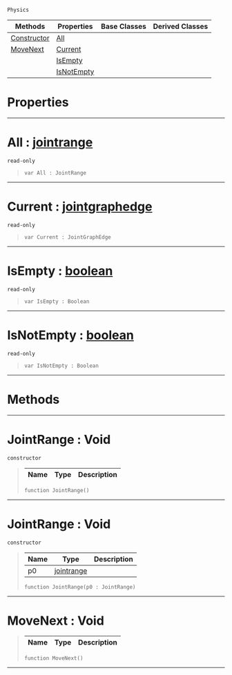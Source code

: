  `Physics`

|Methods|Properties|Base Classes|Derived Classes|
|---|---|---|---|
|[ Constructor](https://github.com/zeroengineteam/ZeroDocs/blob/master/code_reference/class_reference/jointrange.markdown#jointrange-void)|[ All](https://github.com/zeroengineteam/ZeroDocs/blob/master/code_reference/class_reference/jointrange.markdown#all-zero-engine-document)| | |
|[ MoveNext](https://github.com/zeroengineteam/ZeroDocs/blob/master/code_reference/class_reference/jointrange.markdown#movenext-void)|[ Current](https://github.com/zeroengineteam/ZeroDocs/blob/master/code_reference/class_reference/jointrange.markdown#current-zero-engine-docu)| | |
| |[ IsEmpty](https://github.com/zeroengineteam/ZeroDocs/blob/master/code_reference/class_reference/jointrange.markdown#isempty-zero-engine-docu)| | |
| |[ IsNotEmpty](https://github.com/zeroengineteam/ZeroDocs/blob/master/code_reference/class_reference/jointrange.markdown#isnotempty-zero-engine-d)| | |


 #  Properties


---  
 #  All : [jointrange](https://github.com/zeroengineteam/ZeroDocs/blob/master/code_reference/class_reference/jointrange.markdown)

 `read-only`

> 
> ``` lang=cpp, name=Zilch
> var All : JointRange


---  
 #  Current : [jointgraphedge](https://github.com/zeroengineteam/ZeroDocs/blob/master/code_reference/class_reference/jointgraphedge.markdown)

 `read-only`

> 
> ``` lang=cpp, name=Zilch
> var Current : JointGraphEdge


---  
 #  IsEmpty : [boolean](https://github.com/zeroengineteam/ZeroDocs/blob/master/code_reference/zilch_base_types/boolean.markdown)

 `read-only`

> 
> ``` lang=cpp, name=Zilch
> var IsEmpty : Boolean


---  
 #  IsNotEmpty : [boolean](https://github.com/zeroengineteam/ZeroDocs/blob/master/code_reference/zilch_base_types/boolean.markdown)

 `read-only`

> 
> ``` lang=cpp, name=Zilch
> var IsNotEmpty : Boolean


---  
 #  Methods


---  
 #  JointRange : Void

 `constructor`

> 
> |Name|Type|Description|
> |---|---|---|
> ``` lang=cpp, name=Zilch
> function JointRange()
> ``` 


---  
 #  JointRange : Void

 `constructor`

> 
> |Name|Type|Description|
> |---|---|---|
> |p0|[jointrange](https://github.com/zeroengineteam/ZeroDocs/blob/master/code_reference/class_reference/jointrange.markdown)| |
> ``` lang=cpp, name=Zilch
> function JointRange(p0 : JointRange)
> ``` 


---  
 #  MoveNext : Void

> 
> |Name|Type|Description|
> |---|---|---|
> ``` lang=cpp, name=Zilch
> function MoveNext()
> ``` 


---  
 

 